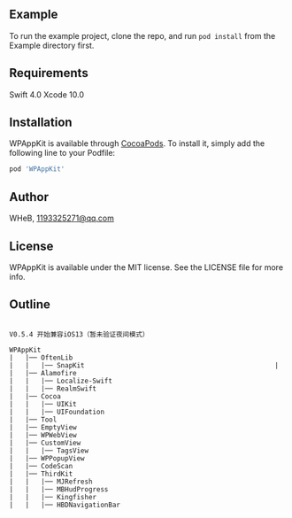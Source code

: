 
## Example

To run the example project, clone the repo, and run `pod install` from the Example directory first.

## Requirements

Swift 4.0
Xcode 10.0

## Installation

WPAppKit is available through [CocoaPods](https://cocoapods.org). To install
it, simply add the following line to your Podfile:

```ruby
pod 'WPAppKit'
```

## Author

WHeB, 1193325271@qq.com

## License

WPAppKit is available under the MIT license. See the LICENSE file for more info.


## Outline
```

V0.5.4 开始兼容iOS13（暂未验证夜间模式）

WPAppKit		
|   |── OftenLib                   
|   |   |── SnapKit                                                |   |   |── Alamofire                   
|   |   |── Localize-Swift          
|   |   |── RealmSwift
|   |── Cocoa                        
|   |   |── UIKit                        
|   |   |── UIFoundation                          
|   |── Tool                        
|   |── EmptyView                           
|   |── WPWebView                                                      |   |── CustomView
|   |   |── TagsView                                           
|   |── WPPopupView                                        
|   |── CodeScan                                         
|   |── ThirdKit                              
|   |   |── MJRefresh                              
|   |   |── MBHudProgress                              
|   |   |── Kingfisher                           
|   |   |── HBDNavigationBar                           


```


